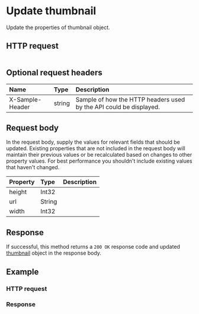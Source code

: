 # Update thumbnail

Update the properties of thumbnail object.
## HTTP request
```http

```

## Optional request headers
| Name       | Type | Description|
|:-----------|:------|:----------|
| X-Sample-Header  | string  | Sample of how the HTTP headers used by the API could be displayed.|

## Request body
In the request body, supply the values for relevant fields that should be updated. Existing properties that are not included in the request body will maintain their previous values or be recalculated based on changes to other property values. For best performance you shouldn't include existing values that haven't changed.

| Property	   | Type	|Description|
|:---------------|:--------|:----------|
|height|Int32||
|url|String||
|width|Int32||

## Response
If successful, this method returns a `200 OK` response code and updated [thumbnail](../resources/thumbnail.md) object in the response body.
## Example
### HTTP request
### Response
